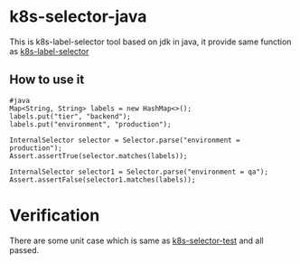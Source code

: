 # k8s-selector-java
This is k8s-label-selector tool based on jdk in java, it provide same function as [k8s-label-selector](https://kubernetes.io/docs/concepts/overview/working-with-objects/labels/)

## How to use it

```
#java
Map<String, String> labels = new HashMap<>();
labels.put("tier", "backend");
labels.put("environment", "production");

InternalSelector selector = Selector.parse("environment = production");
Assert.assertTrue(selector.matches(labels));

InternalSelector selector1 = Selector.parse("environment = qa");
Assert.assertFalse(selector1.matches(labels));
``` 

# Verification
There are some unit case which is same as [k8s-selector-test](https://github.com/kubernetes/kubernetes/blob/master/staging/src/k8s.io/apimachinery/pkg/labels/selector_test.go) and all passed.
